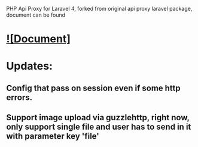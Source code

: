 PHP Api Proxy for Laravel 4, forked from original api proxy laravel package, document can be found 

[![Document]](https://github.com/thinkingmik/api-proxy-laravel/blob/master/README.md)
================

# Updates:

## Config that pass on session even if some http errors.

## Support image upload via guzzlehttp, right now, only support single file and user has to send in it with parameter key 'file'
